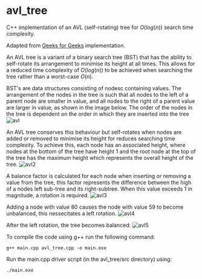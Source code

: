 # avl_tree
C++ implementation of an AVL (self-rotating) tree for $O(log(n))$ search time complexity.

Adapted from [Geeks for Geeks](https://www.geeksforgeeks.org/introduction-to-avl-tree/?ref=lbp) implementation.

An AVL tree is a variant of a binary search tree (BST) that has the ability to self-rotate its arrangement to minimise its height at all times. This allows for a reduced time complexity of $O(log(n))$ to be achieved when searching the tree rather than a worst-case $O(n)$. 

BST's are data structures consisting of nodesc containing values. The arrangement of the nodes in the tree is such that all nodes to the left of a parent node are smaller in value, and all nodes to the right of a parent value are larger in value, as shown in the image below. The order of the nodes in the tree is dependent on the order in which they are inserted into the tree
![avl](https://github.com/Tylerjgroome/avl_tree/assets/110513531/1e59c559-6acf-4469-bcba-50a31223f2ff)

An AVL tree conserves this behaviour but self-rotates when nodes are added or removed to minimise its height for reduces searching time complexity. To achieve this, each node has an associated height, where nodes at the bottom of the tree have height 1 and the root node at the top of the tree has the maximum height which represents the overall height of the tree.
![avl2](https://github.com/Tylerjgroome/avl_tree/assets/110513531/f3a2594f-04c0-47c8-be9c-91d500e21223)

A balance factor is calculated for each node when inserting or removing a value from the tree, this factor represents the difference between the high of a nodes left sub-tree and its right-subtree. When this value exceeds 1 in magnitude, a rotation is required.
![avl3](https://github.com/Tylerjgroome/avl_tree/assets/110513531/11d91241-6304-457c-9019-e3c26ef8d775)

Adding a node with value 80 causes the node with value 59 to become unbalanced, this nessecitates a left rotation.
![avl4](https://github.com/Tylerjgroome/avl_tree/assets/110513531/cd609c90-6514-470e-bb1a-f4feadec8c02)

After the left rotation, the tree becomes balanced:
![avl5](https://github.com/Tylerjgroome/avl_tree/assets/110513531/c4f34aa7-3447-4ec9-b026-9f6471035cd4)

To compile the code using g++ run the following command:

`g++ main.cpp avl_tree.cpp -o main.exe`

Run the main.cpp driver script (in the avl_tree/src directory) using:

`./main.exe`
